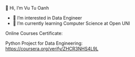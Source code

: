 👋 Hi, I’m Vu Tu Oanh
- 👀 I’m interested in Data Engineer
- 🌱 I’m currently learning Computer Science at Open UNI
<!---
--->
Online Courses Certificate:

Python Project for Data Engineering: https://coursera.org/verify/ZHCR3NHS4L9L
